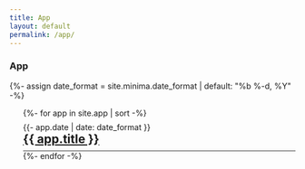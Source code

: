 ```yaml
---
title: App
layout: default
permalink: /app/
---
```

<h3>App</h3>
{%- assign date_format = site.minima.date_format | default: "%b %-d, %Y" -%}
<ul class="app-list" style="list-style: none; margin-left: 0;">
    {%- for app in site.app | sort -%}
    <li class="site-app" style="border-bottom: solid 1px #333; padding: 8px 0;">
        <span class="post-meta">{{- app.date | date: date_format }}</span>
        <h2 style="margin: 0;">
            <a class="site-app-text" href="{{ app.permalink }}">
                {{ app.title }}
            </a>
        </h2>
    </li>
    {%- endfor -%}
</ul>
